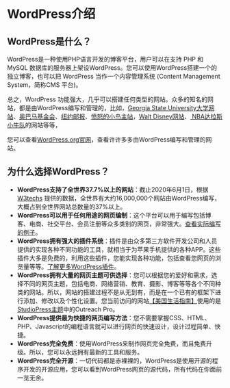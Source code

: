 # **WordPress介绍**

## **WordPress是什么？**

WordPress是一种使用PHP语言开发的博客平台，用户可以在支持 PHP 和 MySQL 数据库的服务器上架设WordPress。您可以使用WordPress搭建一个的独立博客，也可以把 WordPress 当作一个内容管理系统 (Content Management System，简称CMS 平台)。

总之，WordPress 功能强大，几乎可以搭建任何类型的网站。众多的知名的网站，都是由WordPress编写和管理的，比如，[Georgia State University大学网站](https://www.gsu.edu/)、[奥巴马基金会](https://www.obama.org/)、[纽约邮报](https://nypost.com/)、[愤怒的小鸟主站](https://www.angrybirds.com/)，[Walt Disney网站](https://www.thewaltdisneycompany.com/)、[ NBA达拉斯小牛队](https://www.mavs.com/)的网站等等，

您可以查看[WordPress.org官网](https://wordpress.org/showcase/)，查看许许多多由WordPress编写和管理的网站。

## **为什么选择WordPress？**

- **WordPress支持了全世界37.7%以上的网站**：截止2020年6月1日，根据 [W3techs](https://w3techs.com/) 提供的数据，全世界有大约16,000,000个网站由WordPress编写，大概占到全世界网站总数量的37%以上。
- **WordPress可以用于任何用途的网页编制**：这个平台可以用于编写包括博客、电商、社交平台、会员注册等众多类别的网页，非常强大。[查看实际编写的例子](https://wordpress.org/showcase/?aff=6699)。
- **WordPress拥有强大的插件系统**：插件是由众多第三方软件开发公司和人员提供的实现各种不同功能的工具，就相当于为苹果手机提供的各种APP。这些插件大多是免费的，利用这些插件，您能实现各种功能，包括查看您网页的浏览量等等。[了解更多WordPress插件](https://wordpress.org/plugins/?aff=6699)。
- **WordPress拥有大量的网页主题可供选择**：您可以根据您的爱好和需求，选择不同的网页主题，包括电商、网络营销、教育、摄影、博客等等各个不同种类的网站。所以，网站的搭建过程不是从无到有，而是在一个已有的框架下进行添加、修改以及个性化设置。您当前访问的网站[【美国生活指南】](http://https/)使用的是[StudioPress主题](https://www.howlifeusa.com/go/studiopress-themes/)中的Outreach Pro。
- **WordPress提供最为快捷的网页编写方法**：您不需要掌握CSS、HTML、PHP、Javascript的编程语言就可以进行网页的快速设计，设计过程简单、快捷。
- **WordPress完全免费**：使用WordPress来制作网页完全免费，而且免费升级。所以，您可以永远拥有最新的工具和服务。
- **WordPress完全开源**：一切代码都是赤裸裸的，WordPress是使用开源的程序开发的开源应用，您可以看到WordPress网页的源代码，所有代码在你面前一览无余。

